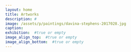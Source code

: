 ```yaml
---
layout: home
title: Artworks
description: #
image: /assets/p/paintings/davina-stephens-2017028.jpg
caption:
exhibition:  #true or empty
image_align_top:  #true or empty
image_align_bottom:  #true or empty
---
```

